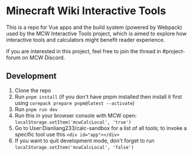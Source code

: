 # Minecraft Wiki Interactive Tools

This is a repo for Vue apps and the build system (powered by Webpack) used by the MCW Interactive Tools project, which is aimed to explore how interactive tools and calculators might benefit reader experience.

If you are interested in this project, feel free to join the thread in #project-forum on MCW Discord.

## Development

1. Clone the repo
2. Run `pnpm install` (if you don't have pnpm installed then install it first using `corepack prepare pnpm@latest --activate`)
3. Run `pnpm run dev`
4. Run this in your browser console with MCW open: `localStorage.setItem('mcwCalcLocal', 'true')`
5. Go to User:Dianliang233/calc-sandbox for a list of all tools; to invoke a specific tool use this `<div id="app"></div>`
6. If you want to quit development mode, don't forget to run `localStorage.setItem('mcwCalcLocal', 'false')`
